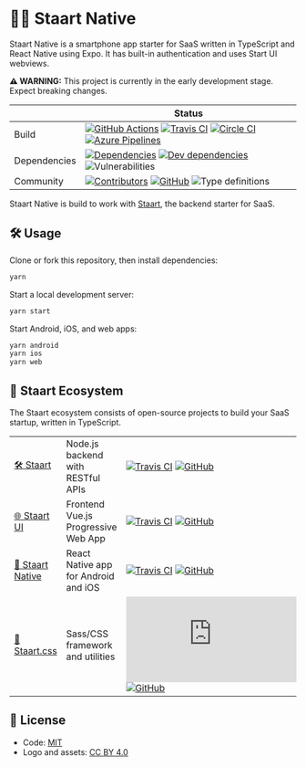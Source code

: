 # 🏁📱 Staart Native

Staart Native is a smartphone app starter for SaaS written in TypeScript and React Native using Expo. It has built-in authentication and uses Start UI webviews.

**⚠️ WARNING:** This project is currently in the early development stage. Expect breaking changes.

|  | Status |
| - | - |
| Build | [![GitHub Actions](https://github.com/o15y/staart-native/workflows/Node%20CI/badge.svg)](https://github.com/o15y/staart-native/actions) [![Travis CI](https://img.shields.io/travis/o15y/staart-native?label=Travis%20CI)](https://travis-ci.org/o15y/staart-native) [![Circle CI](https://img.shields.io/circleci/build/github/o15y/staart-native?label=Circle%20CI)](https://circleci.com/gh/o15y/staart-native) [![Azure Pipelines](https://dev.azure.com/anandchowdhary0001/Staart%20Native/_apis/build/status/o15y.staart-native?branchName=master)](https://dev.azure.com/anandchowdhary0001/Staart%20Native/_build/latest?definitionId=8&branchName=master) |
| Dependencies | [![Dependencies](https://img.shields.io/david/o15y/staart-native.svg)](https://david-dm.org/o15y/staart-native) [![Dev dependencies](https://img.shields.io/david/dev/o15y/staart-native.svg)](https://david-dm.org/o15y/staart-native) ![Vulnerabilities](https://img.shields.io/snyk/vulnerabilities/github/o15y/staart-native.svg) |
| Community | [![Contributors](https://img.shields.io/github/contributors/o15y/staart-native.svg)](https://github.com/o15y/staart-native/graphs/contributors) [![GitHub](https://img.shields.io/github/license/o15y/staart-native.svg)](https://github.com/o15y/staart-native/blob/master/LICENSE) ![Type definitions](https://img.shields.io/badge/types-TypeScript-blue.svg) |

Staart Native is build to work with [Staart](https://github.com/o15y/staart), the backend starter for SaaS.

## 🛠 Usage

Clone or fork this repository, then install dependencies:

```bash
yarn
```

Start a local development server:

```bash
yarn start
```

Start Android, iOS, and web apps:

```bash
yarn android
yarn ios
yarn web
```

## 🏁 Staart Ecosystem

The Staart ecosystem consists of open-source projects to build your SaaS startup, written in TypeScript.

|  |  |  |
| - | - | - |
| [🛠️ Staart](https://github.com/o15y/staart) | Node.js backend with RESTful APIs | [![Travis CI](https://img.shields.io/travis/o15y/staart)](https://travis-ci.org/o15y/staart) [![GitHub](https://img.shields.io/github/license/o15y/staart.svg)](https://github.com/o15y/staart/blob/master/LICENSE) |
| [🌐 Staart UI](https://github.com/o15y/staart-ui) | Frontend Vue.js Progressive Web App | [![Travis CI](https://img.shields.io/travis/o15y/staart-ui)](https://travis-ci.org/o15y/staart-ui) [![GitHub](https://img.shields.io/github/license/o15y/staart-ui.svg)](https://github.com/o15y/staart-ui/blob/master/LICENSE) |
| [📱 Staart Native](https://github.com/o15y/staart-native) | React Native app for Android and iOS | [![Travis CI](https://img.shields.io/travis/o15y/staart-native)](https://travis-ci.org/o15y/staart-native) [![GitHub](https://img.shields.io/github/license/o15y/staart-native.svg)](https://github.com/o15y/staart-native/blob/master/LICENSE) |
| [🎨 Staart.css](https://github.com/o15y/staart.css) | Sass/CSS framework and utilities | [![Travis CI](https://img.shields.io/travis/o15y/staart.css)](https://travis-ci.org/o15y/staart.css) [![GitHub](https://img.shields.io/github/license/o15y/staart.css.svg)](https://github.com/o15y/staart.css/blob/master/LICENSE) |

## 📄 License

- Code: [MIT](https://github.com/o15y/staart-native/blob/master/LICENSE)
- Logo and assets: [CC BY 4.0](https://creativecommons.org/licenses/by/4.0/)
